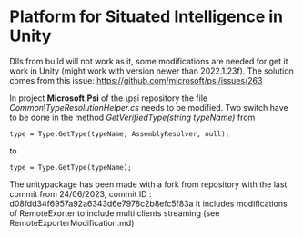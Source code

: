 # Platform for Situated Intelligence in Unity
Dlls from build will not work as it, some modifications are needed for get it work in Unity (might work with version newer than 2022.1.23f). The solution comes from this issue:
https://github.com/microsoft/psi/issues/263

In project **Microsoft.Psi** of the \\psi repository the file *Common\TypeResolutionHelper.cs* needs to be modified. Two switch have to be done in the method *GetVerifiedType(string typeName)* from 

    type = Type.GetType(typeName, AssemblyResolver, null);
    
to
    
    type = Type.GetType(typeName);

The unitypackage has been made with a fork from repository with the last commit from 24/06/2023, commit ID : d08fdd34f6957a92a6343d6e7978c2b8efc5f83a
It includes modifications of RemoteExorter to include multi clients streaming (see RemoteExporterModification.md)